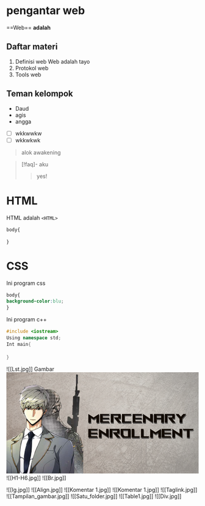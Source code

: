 # pengantar web
==Web== **adalah**
## Daftar materi
1. Definisi web
	Web adalah tayo
2. Protokol web
3. Tools web
## Teman kelompok
- Daud
- agis
- angga
- [ ] wkkwwkw
- [ ] wkkwkwk
> alok awakening


> [!faq]- aku
>> yes! 




# HTML
HTML adalah `<HTML>`


```
body{

}
```

# CSS
Ini program css
```css
body{
background-color:blu;
}
```
Ini program c++
```c++
#include <iostream>
Using namespace std;
Int main{

}

```
![[Lst.jpg]]
Gambar 
![hi|300x500](aset/hi.png)
![[H1-H6.jpg]]
![[Br.jpg]]

![[Ig.jpg]]
![[Align.jpg]]
![[Komentar 1.jpg]]
![[Komentar 1.jpg]]
![[Taglink.jpg]]
![[Tampilan_gambar.jpg]]
![[Satu_folder.jpg]]
![[Table1.jpg]]
![[Div.jpg]]